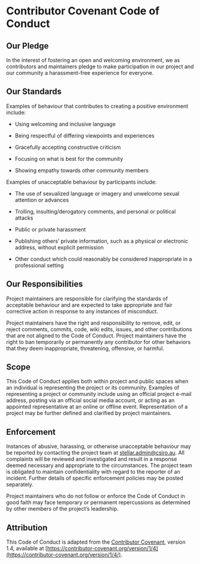 # Contributor Covenant Code of Conduct

## Our Pledge

In the interest of fostering an open and welcoming environment, we as
contributors and maintainers pledge to make participation in our project
and our community a harassment-free experience for everyone.

## Our Standards

Examples of behaviour that contributes to creating a positive
environment include:

-   Using welcoming and inclusive language

-   Being respectful of differing viewpoints and experiences

-   Gracefully accepting constructive criticism

-   Focusing on what is best for the community

-   Showing empathy towards other community members

Examples of unacceptable behaviour by participants include:

-   The use of sexualized language or imagery and unwelcome sexual
    attention or advances

-   Trolling, insulting/derogatory comments, and personal or political
    attacks

-   Public or private harassment

-   Publishing others’ private information, such as a physical or
    electronic address, without explicit permission

-   Other conduct which could reasonably be considered inappropriate in
    a professional setting

## Our Responsibilities

Project maintainers are responsible for clarifying the standards of
acceptable behaviour and are expected to take appropriate and fair
corrective action in response to any instances of misconduct.

Project maintainers have the right and responsibility to remove, edit,
or reject comments, commits, code, wiki edits, issues, and other
contributions that are not aligned to the Code of Conduct. Project
maintainers have the right to ban temporarily or permanently any
contributor for other behaviors that they deem inappropriate,
threatening, offensive, or harmful.

## Scope

This Code of Conduct applies both within project and public spaces when
an individual is representing the project or its community. Examples of
representing a project or community include using an official project
e-mail address, posting via an official social media account, or acting
as an appointed representative at an online or offline event.
Representation of a project may be further defined and clarified by
project maintainers.

## Enforcement

Instances of abusive, harassing, or otherwise unacceptable behaviour may
be reported by contacting the project team at stellar.admin@csiro.au.
All complaints will be reviewed and investigated and result in a
response deemed necessary and appropriate to the circumstances. The
project team is obligated to maintain confidentiality with regard to the
reporter of an incident. Further details of specific enforcement
policies may be posted separately.

Project maintainers who do not follow or enforce the Code of Conduct in
good faith may face temporary or permanent repercussions as determined
by other members of the project’s leadership.

## Attribution

This Code of Conduct is adapted from the [Contributor
Covenant](https://contributor-covenant.org), version 1.4, available at
[https://contributor-covenant.org/version/1/4](https://contributor-covenant.org/version/1/4/).

